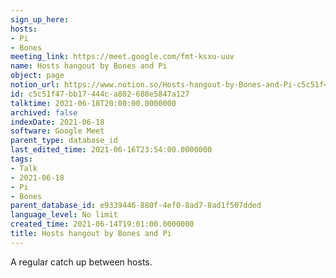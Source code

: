 ```yaml
---
sign_up_here: 
hosts:
- Pi
- Bones
meeting_link: https://meet.google.com/fmt-ksxu-uuv
name: Hosts hangout by Bones and Pi
object: page
notion_url: https://www.notion.so/Hosts-hangout-by-Bones-and-Pi-c5c51f47bb17444ca802688e5847a127
id: c5c51f47-bb17-444c-a802-688e5847a127
talktime: 2021-06-18T20:00:00.0000000
archived: false
indexDate: 2021-06-18
software: Google Meet
parent_type: database_id
last_edited_time: 2021-06-16T23:54:00.0000000
tags:
- Talk
- 2021-06-18
- Pi
- Bones
parent_database_id: e9339446-880f-4ef0-8ad7-8ad1f507dded
language_level: No limit
created_time: 2021-06-14T19:01:00.0000000
title: Hosts hangout by Bones and Pi
---
```


A regular catch up between hosts.


